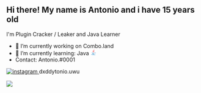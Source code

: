 
## Hi there! My name is Antonio and i have 15 years old
  

I'm Plugin Cracker / Leaker and Java Learner
- 🔭 I’m currently working on Combo.land
- 🌱 I’m currently learning: Java <a href="https://www.java.com" target="_blank" rel="noreferrer"> <img src="https://raw.githubusercontent.com/devicons/devicon/master/icons/java/java-original.svg" alt="java" width="16" height="16"/> </a>
- Contact: Antonio.#0001

<a href="https://www.instagram.com/btw.tonio/" target="_blank" rel="noreferrer"> <img src="https://scontent-scl2-1.cdninstagram.com/v/t51.2885-19/203019087_3969530746500786_7930596639916235962_n.jpg?stp=dst-jpg_s150x150&_nc_ht=scontent-scl2-1.cdninstagram.com&_nc_cat=1&_nc_ohc=Q3c2BZ4oQsgAX_8dNn0&edm=ABfd0MgBAAAA&ccb=7-4&oh=00_AT9TpW9_0b0GwHcFOPfPdqX8yaY7HHNfzJPXAXy7ywExtA&oe=622B3282&_nc_sid=7bff83java/java-original.svg" alt="instagram" width="40" height="40"/> </a> dxddytonio.uwu

<img src="https://discord.c99.nl/widget/theme-3/954493406363676712.png" align="center"/>

